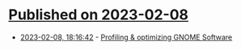 # [Published on 2023-02-08](index.md)

* [2023-02-08, 18:16:42](https://lobste.rs/s/hcv60e/profiling_optimizing_gnome_software) - [Profiling & optimizing GNOME Software](https://feaneron.com/2023/02/07/profiling-optimizing-gnome-software/)
